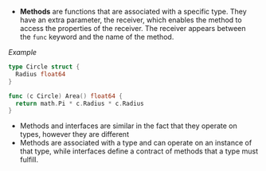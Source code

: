 - **Methods** are functions that are associated with a specific type. They have an extra parameter, the receiver, which enables the method to access the properties of the receiver. The receiver appears between the `func` keyword and the name of the method.

*Example*
```go 
type Circle struct {
  Radius float64
}

func (c Circle) Area() float64 {
  return math.Pi * c.Radius * c.Radius
}
```
- Methods and interfaces are similar in the fact that they operate on types, however they are different 
- Methods are associated with a type and can operate on an instance of that type, while interfaces define a contract of methods that a type must fulfill.